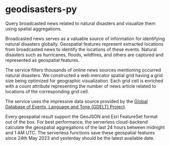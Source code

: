 # geodisasters-py
Query broadcasted news related to natural disasters and visualize them using spatial aggregations.

Broadcasted news serves as a valuable source of information for identifying natural disasters globally. Geospatial features represent extracted locations from broadcasted news to identify the locations of these events. Natural disasters such as hurricanes, floods, wildfires, and others are captured and represented as geospatial features.

The service filters thousands of online news sources mentioning occurred natural disasters. We constructed a web mercator spatial grid having a grid size being optimized for geographic visualization. Each grid cell is enriched with a count attribute representing the number of news article related to locations of the corresponding grid cell.

The service uses the impressive data source provided by the [Global Database of Events, Language and Tone (GDELT) Project](https://www.gdeltproject.org/).

Every geospatial result support the GeoJSON and Esri FeatureSet format out of the box. For best performance, the serverless cloud-backend calculate the geospatial aggregations of the last 24 hours between midnight and 1 AM UTC. The serverless functions save these geospatial features since 24th May 2023 and yesterday should be the latest available date.
